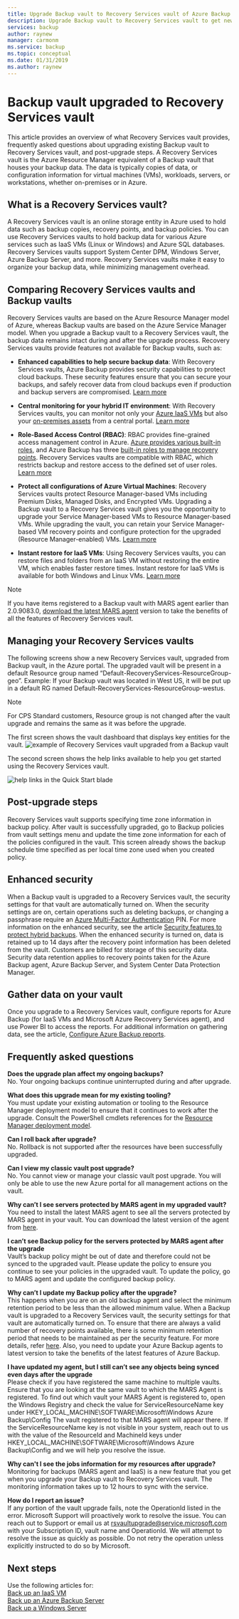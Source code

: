 ```yaml
---
title: Upgrade Backup vault to Recovery Services vault of Azure Backup'
description: Upgrade Backup vault to Recovery Services vault to get new features like backup of Resource manager VMs, enhanced security, VMware VM backup and System State backup for Windows Servers
services: backup
author: raynew
manager: carmonm
ms.service: backup
ms.topic: conceptual
ms.date: 01/31/2019
ms.author: raynew
---
```

# Backup vault upgraded to Recovery Services vault
This article provides an overview of what Recovery Services vault provides, frequently asked questions about upgrading existing Backup vault to Recovery Services vault, and post-upgrade steps. A Recovery Services vault is the Azure Resource Manager equivalent of a Backup vault that houses your backup data. The data is typically copies of data, or configuration information for virtual machines (VMs), workloads, servers, or workstations, whether on-premises or in Azure.

## What is a Recovery Services vault?
A Recovery Services vault is an online storage entity in Azure used to hold data such as backup copies, recovery points, and backup policies. You can use Recovery Services vaults to hold backup data for various Azure services such as IaaS VMs (Linux or Windows) and Azure SQL databases. Recovery Services vaults support System Center DPM, Windows Server, Azure Backup Server, and more. Recovery Services vaults make it easy to organize your backup data, while minimizing management overhead.

## Comparing Recovery Services vaults and Backup vaults
Recovery Services vaults are based on the Azure Resource Manager model of Azure, whereas Backup vaults are based on the Azure Service Manager model. When you upgrade a Backup vault to a Recovery Services vault, the backup data remains intact during and after the upgrade process. Recovery Services vaults provide features not available for Backup vaults, such as:

- **Enhanced capabilities to help secure backup data**: With Recovery Services vaults, Azure Backup provides security capabilities to protect cloud backups. These security features ensure that you can secure your backups, and safely recover data from cloud backups even if production and backup servers are compromised. [Learn more](backup-azure-security-feature.md)

- **Central monitoring for your hybrid IT environment**: With Recovery Services vaults, you can monitor not only your [Azure IaaS VMs](backup-azure-manage-vms.md) but also your [on-premises assets](backup-azure-manage-windows-server.md#manage-backup-items) from a central portal. [Learn more](https://azure.microsoft.com/blog/alerting-and-monitoring-for-azure-backup)

- **Role-Based Access Control (RBAC)**: RBAC provides fine-grained access management control in Azure. [Azure provides various built-in roles](../role-based-access-control/built-in-roles.md), and Azure Backup has three [built-in roles to manage recovery points](backup-rbac-rs-vault.md). Recovery Services vaults are compatible with RBAC, which restricts backup and restore access to the defined set of user roles. [Learn more](backup-rbac-rs-vault.md)

- **Protect all configurations of Azure Virtual Machines**: Recovery Services vaults protect Resource Manager-based VMs including Premium Disks, Managed Disks, and Encrypted VMs. Upgrading a Backup vault to a Recovery Services vault gives you the opportunity to upgrade your Service Manager-based VMs to Resource Manager-based VMs. While upgrading the vault, you can retain your Service Manager-based VM recovery points and configure protection for the upgraded (Resource Manager-enabled) VMs. [Learn more](https://azure.microsoft.com/blog/azure-backup-recovery-services-vault-ga)

- **Instant restore for IaaS VMs**: Using Recovery Services vaults, you can restore files and folders from an IaaS VM without restoring the entire VM, which enables faster restore times. Instant restore for IaaS VMs is available for both Windows and Linux VMs. [Learn more](https://azure.microsoft.com/blog/instant-file-recovery-from-azure-linux-vm-backup-using-azure-backup-preview)

> [!NOTE]
> If you have items registered to a Backup vault with MARS agent earlier than 2.0.9083.0, [download the latest MARS agent]( http://download.microsoft.com/download/F/4/B/F4B06356-150F-4DB0-8AD8-95B4DB4BBF7C/MARSAgentInstaller.exe) version to take the benefits of all the features of Recovery Services vault. 
> 

## Managing your Recovery Services vaults
The following screens show a new Recovery Services vault, upgraded from Backup vault, in the Azure portal. The upgraded vault will be present in a default Resource group named “Default-RecoveryServices-ResourceGroup-geo”. 
Example: If your Backup vault was located in West US, it will be put up in a default RG named Default-RecoveryServices-ResourceGroup-westus.
> [!NOTE]
> For CPS Standard customers, Resource group is not changed after the vault upgrade and remains the same as it was before the upgrade.

The first screen shows the vault dashboard that displays key entities for the vault.
![example of Recovery Services vault upgraded from a Backup vault](./media/backup-azure-upgrade-backup-to-recovery-services/upgraded-rs-vault-in-dashboard.png)

The second screen shows the help links available to help you get started using the Recovery Services vault.

![help links in the Quick Start blade](./media/backup-azure-upgrade-backup-to-recovery-services/quick-start-w-help-links.png)

## Post-upgrade steps
Recovery Services vault supports specifying time zone information in backup policy. After vault is successfully upgraded, go to Backup policies from vault settings menu and update the time zone information for each of the policies configured in the vault. This screen already shows the backup schedule time specified as per local time zone used when you created policy. 

## Enhanced security
When a Backup vault is upgraded to a Recovery Services vault, the security settings for that vault are automatically turned on. When the security settings are on, certain operations such as deleting backups, or changing a passphrase require an [Azure Multi-Factor Authentication](../active-directory/authentication/multi-factor-authentication.md) PIN. For more information on the enhanced security, see the article [Security features to protect hybrid backups](backup-azure-security-feature.md). 
When the enhanced security is turned on, data is retained up to 14 days after the recovery point information has been deleted from the vault. Customers are billed for storage of this security data. Security data retention applies to recovery points taken for the Azure Backup agent, Azure Backup Server, and System Center Data Protection Manager. 

## Gather data on your vault
Once you upgrade to a Recovery Services vault, configure reports for Azure Backup (for IaaS VMs and Microsoft Azure Recovery Services agent), and use Power BI to access the reports. For additional information on gathering data, see the article, [Configure Azure Backup reports](backup-azure-configure-reports.md).

## Frequently asked questions

**Does the upgrade plan affect my ongoing backups?**</br>
No. Your ongoing backups continue uninterrupted during and after upgrade.

**What does this upgrade mean for my existing tooling?**</br>
You must update your existing automation or tooling to the Resource Manager deployment model to ensure that it continues to work after the upgrade. Consult the PowerShell cmdlets references for the [Resource Manager deployment model](backup-client-automation.md).

**Can I roll back after upgrade?**</br>
No. Rollback is not supported after the resources have been successfully upgraded.

**Can I view my classic vault post upgrade?**</br>
No. You cannot view or manage your classic vault post upgrade. You will only be able to use the new Azure portal for all management actions on the vault.

**Why can’t I see servers protected by MARS agent in my upgraded vault?**</br>
You need to install the latest MARS agent to see all the servers protected by MARS agent in your vault. You can download the latest version of the agent from [here]( http://download.microsoft.com/download/F/4/B/F4B06356-150F-4DB0-8AD8-95B4DB4BBF7C/MARSAgentInstaller.exe).

**I can’t see Backup policy for the servers protected by MARS agent after the upgrade**</br>
Vault’s backup policy might be out of date and therefore could not be synced to the upgraded vault. Please update the policy to ensure you continue to see your policies in the upgraded vault.
To update the policy, go to MARS agent and update the configured backup policy.

**Why can’t I update my Backup policy after the upgrade?**</br>
This happens when you are on an old backup agent and select the minimum retention period to be less than the allowed minimum value. When a Backup vault is upgraded to a Recovery Services vault, the security settings for that vault are automatically turned on. To ensure that there are always a valid number of recovery points available, there is some minimum retention period that needs to be maintained as per the security feature. For more details, refer [here](backup-azure-security-feature.md).
Also, you need to update your Azure Backup agents to latest version to take the benefits of the latest features of Azure Backup.

**I have updated my agent, but I still can’t see any objects being synced even days after the upgrade**</br>
Please check if you have registered the same machine to multiple vaults. Ensure that you are looking at the same vault to which the MARS Agent is registered. To find out which vault your MARS Agent is registered to, open the Windows Registry and check the value for ServiceResourceName key under HKEY_LOCAL_MACHINE\SOFTWARE\Microsoft\Windows Azure Backup\Config
The vault registered to that MARS agent will appear there. If the ServiceResourceName key is not visible in your system, reach out to us with the value of the ResourceId and MachineId keys under HKEY_LOCAL_MACHINE\SOFTWARE\Microsoft\Windows Azure Backup\Config and we will help you resolve the issue.

**Why can't I see the jobs information for my resources after upgrade?**</br>
Monitoring for backups (MARS agent and IaaS) is a new feature that you get when you upgrade your Backup vault to Recovery Services vault. The monitoring information takes up to 12 hours to sync with the service.

**How do I report an issue?**</br>
If any portion of the vault upgrade fails, note the OperationId listed in the error. Microsoft Support will proactively work to resolve the issue. You can reach out to Support or email us at rsvaultupgrade@service.microsoft.com with your Subscription ID, vault name and OperationId. We will attempt to resolve the issue as quickly as possible. Do not retry the operation unless explicitly instructed to do so by Microsoft.

## Next steps
Use the following articles for:</br>
[Back up an IaaS VM](backup-azure-arm-vms-prepare.md)</br>
[Back up an Azure Backup Server](backup-azure-microsoft-azure-backup.md)</br>
[Back up a Windows Server](backup-configure-vault.md)
